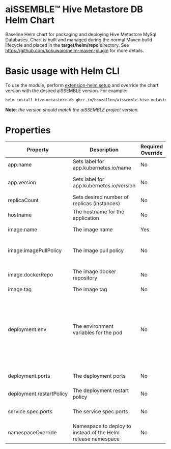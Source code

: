 # aiSSEMBLE&trade; Hive Metastore DB Helm Chart
Baseline Helm chart for packaging and deploying Hive Metastore MySql Databases. Chart is built and managed during the normal Maven build lifecycle and placed in the **target/helm/repo** directory. See https://github.com/kokuwaio/helm-maven-plugin for more details. 

# Basic usage with Helm CLI
To use the module, perform [extension-helm setup](../README.md#leveraging-extensions-helm) and override the chart version with the desired aiSSEMBLE version. For example:
```bash
helm install hive-metastore-db ghcr.io/boozallen/aissemble-hive-metastore-db-chart --version <AISSEMBLE-VERSION>
```
**Note**: *the version should match the aiSSEMBLE project version.*

# Properties
| Property                 | Description                                                  | Required Override | Default                                                                                                                                                                                                                                                      |
|--------------------------|--------------------------------------------------------------|-------------------|--------------------------------------------------------------------------------------------------------------------------------------------------------------------------------------------------------------------------------------------------------------|
| app.name                 | Sets label for app.kubernetes.io/name                        | No                | Chart.Name (aissemble-hive-metastore-db)                                                                                                                                                                                                                     |
| app.version              | Sets label for app.kubernetes.io/version                     | No                | Chart.AppVersion (aiSSEMBLE project version)                                                                                                                                                                                                                 |
| replicaCount             | Sets desired number of replicas (instances)                  | No                | 1                                                                                                                                                                                                                                                            |
| hostname                 | The hostname for the application                             | No                | hive-metastore-db                                                                                                                                                                                                                                            |
| image.name               | The image name                                               | Yes               | boozallen/aissemble-hive-mysql                                                                                                                                                                                                                               |
| image.imagePullPolicy    | The image pull policy                                        | No                | Always (ensures local docker image is pulled, rather than from remote repo)                                                                                                                                                                                  |
| image.dockerRepo         | The image docker repository                                  | No                | NB: OSS: update with default aissemble docker repository                                                                                                                                                                                                     |
| image.tag                | The image tag                                                | No                | Chart.AppVersion                                                                                                                                                                                                                                             |
| deployment.env           | The environment variables for the pod                        | No                | &emsp;- name: MYSQL_DATABASE <br/>&emsp;&emsp;value: metastore <br/>&emsp;- name: MYSQL_PASSWORD <br/>&emsp;&emsp;value: hive <br/>&emsp;- name: MYSQL_ROOT_PASSWORD <br/>&emsp;&emsp;value: hive <br/>&emsp;- name: MYSQL_USER <br/>&emsp;&emsp;value: hive |
| deployment.ports         | The deployment ports                                         | No                | &emsp;- name: "http-1" <br/>&emsp;&emsp;containerPort: 3306 <br/>&emsp;&emsp;protocol: TCP                                                                                                                                                                   |
| deployment.restartPolicy | The deployment restart policy                                | No                | Always                                                                                                                                                                                                                                                       |
| service.spec.ports       | The service spec ports                                       | No                | &emsp;- name: "3306" <br/>&emsp;&emsp;port: 3306 <br/>&emsp;&emsp;targetPort: 3306                                                                                                                                                                           |
| namespaceOverride        | Namespace to deploy to instead of the Helm release namespace | No                | .Release.Namespace                                                                                                                                                                                                                                           |
